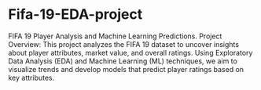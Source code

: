 # Fifa-19-EDA-project
FIFA 19 Player Analysis and Machine Learning Predictions.
Project Overview:
This project analyzes the FIFA 19 dataset to uncover insights about player attributes, market value, and overall ratings. Using Exploratory Data Analysis (EDA) and Machine Learning (ML) techniques, we aim to visualize trends and develop models that predict player ratings based on key attributes.
